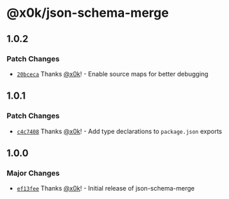 # @x0k/json-schema-merge

## 1.0.2

### Patch Changes

- [`20bceca`](https://github.com/x0k/json-schema-merge/commit/20bcecac745b2afae1bcd88e353f948a28d594ec) Thanks [@x0k](https://github.com/x0k)! - Enable source maps for better debugging

## 1.0.1

### Patch Changes

- [`c4c7408`](https://github.com/x0k/json-schema-merge/commit/c4c74087b48de6166b47a626187b533b164714d4) Thanks [@x0k](https://github.com/x0k)! - Add type declarations to `package.json` exports

## 1.0.0

### Major Changes

- [`ef13fee`](https://github.com/x0k/json-schema-merge/commit/ef13fee04730c43ad74db77a24a00691f53adb2e) Thanks [@x0k](https://github.com/x0k)! - Initial release of json-schema-merge
